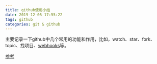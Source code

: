```yaml
---
title: github使用小结
date: 2019-12-05 17:55:22
tags: github
categories: git & github
---
```


主要记录一下github中几个常用的功能和作用，比如，watch、star、fork、topic、找项目、[webhooks][2]等。
<!-- more -->
[参考][1]

[1]: https://www.jianshu.com/p/6c366b53ea41
[2]: https://developer.github.com/webhooks/